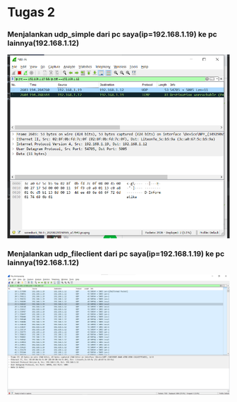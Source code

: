 # Tugas 2
### Menjalankan udp_simple dari pc saya(ip=192.168.1.19) ke pc lainnya(192.168.1.12)
![udp_simple](foto/udp_simple.png)

### Menjalankan udp_fileclient dari pc saya(ip=192.168.1.19) ke pc lainnya(192.168.1.12)
![udp_fileclient](foto/file_client.png)